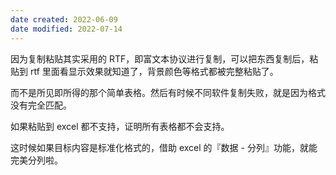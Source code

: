 ```yaml
---
date created: 2022-06-09
date modified: 2022-07-14
---
```


因为复制粘贴其实采用的 RTF，即富文本协议进行复制，可以把东西复制后，粘贴到 rtf 里面看显示效果就知道了，背景颜色等格式都被完整粘贴了。

而不是所见即所得的那个简单表格。然后有时候不同软件复制失败，就是因为格式没有完全匹配。

如果粘贴到 excel 都不支持，证明所有表格都不会支持。

这时候如果目标内容是标准化格式的，借助 excel 的『数据 - 分列』功能，就能完美分列啦。
